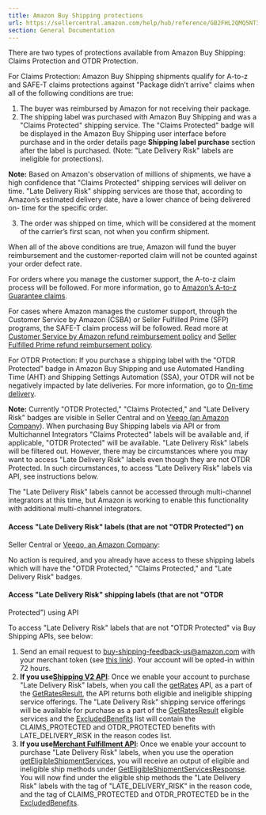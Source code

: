 ```yaml
---
title: Amazon Buy Shipping protections
url: https://sellercentral.amazon.com/help/hub/reference/GB2FHL2QMQ5NT397
section: General Documentation
---
```


There are two types of protections available from Amazon Buy Shipping: Claims
Protection and OTDR Protection.

For Claims Protection: Amazon Buy Shipping shipments qualify for A-to-z and
SAFE-T claims protections against "Package didn’t arrive" claims when all of
the following conditions are true:  

  1. The buyer was reimbursed by Amazon for not receiving their package.
  2. The shipping label was purchased with Amazon Buy Shipping and was a "Claims Protected" shipping service. The "Claims Protected" badge will be displayed in the Amazon Buy Shipping user interface before purchase and in the order details page **Shipping label purchase** section after the label is purchased. (Note: "Late Delivery Risk" labels are ineligible for protections).

**Note:** Based on Amazon's observation of millions of shipments, we have a
high confidence that "Claims Protected" shipping services will deliver on
time. "Late Delivery Risk" shipping services are those that, according to
Amazon’s estimated delivery date, have a lower chance of being delivered on-
time for the specific order.

  3. The order was shipped on time, which will be considered at the moment of the carrier’s first scan, not when you confirm shipment.

When all of the above conditions are true, Amazon will fund the buyer
reimbursement and the customer-reported claim will not be counted against your
order defect rate.

For orders where you manage the customer support, the A-to-z claim process
will be followed. For more information, go to [Amazon’s A-to-z Guarantee
claims](/help/hub/reference/G27951).

For cases where Amazon manages the customer support, through the Customer
Service by Amazon (CSBA) or Seller Fulfilled Prime (SFP) programs, the SAFE-T
claim process will be followed. Read more at [Customer Service by Amazon
refund reimbursement policy](/help/hub/reference/G7KCD8BYQER79WWJ) and [Seller
Fulfilled Prime refund reimbursement policy](/help/hub/reference/G202109110).

For OTDR Protection: If you purchase a shipping label with the "OTDR
Protected" badge in Amazon Buy Shipping and use Automated Handling Time (AHT)
and Shipping Settings Automation (SSA), your OTDR will not be negatively
impacted by late deliveries. For more information, go to [On-time
delivery](/help/hub/reference/G200847280).

**Note:** Currently "OTDR Protected," "Claims Protected," and "Late Delivery
Risk" badges are visible in Seller Central and on [Veeqo (an Amazon
Company](http://go.amazonsellerservices.com/veeqo-otdr-launch)). When
purchasing Buy Shipping labels via API or from Multichannel Integrators
"Claims Protected" labels will be available and, if applicable, "OTDR
Protected" will be available. "Late Delivery Risk" labels will be filtered
out. However, there may be circumstances where you may want to access "Late
Delivery Risk" labels even though they are not OTDR Protected. In such
circumstances, to access "Late Delivery Risk" labels via API, see instructions
below.

The "Late Delivery Risk" labels cannot be accessed through multi-channel
integrators at this time, but Amazon is working to enable this functionality
with additional multi-channel integrators.

#### Access "Late Delivery Risk" labels (that are not "OTDR Protected") on
Seller Central or [Veeqo, an Amazon
Company](http://go.amazonsellerservices.com/veeqo-otdr-launch):

No action is required, and you already have access to these shipping labels
which will have the "OTDR Protected," "Claims Protected," and "Late Delivery
Risk" badges.

#### Access "Late Delivery Risk" shipping labels (that are not "OTDR
Protected") using API

To access "Late Delivery Risk" labels that are not "OTDR Protected" via Buy
Shipping APIs, see below:  

  1. Send an email request to [buy-shipping-feedback-us@amazon.com](mailto:%20buy-shipping-feedback@amazon.com) with your merchant token (see [this link](/sw/AccountInfo/MerchantToken)). Your account will be opted-in within 72 hours. 
  2. **If you use[Shipping V2 API](https://developer-docs.amazon.com/amazon-shipping/docs/shipping-api-v2-reference)**: Once we enable your account to purchase "Late Delivery Risk" labels, when you call the [getRates](https://developer-docs.amazon.com/amazon-shipping/docs/shipping-api-v2-reference#getrates) API, as a part of the [GetRatesResult](https://developer-docs.amazon.com/amazon-shipping/docs/shipping-api-v2-reference#getratesresult), the API returns both eligible and ineligible shipping service offerings. The "Late Delivery Risk" shipping service offerings will be available for purchase as a part of the [GetRatesResult](https://developer-docs.amazon.com/amazon-shipping/docs/shipping-api-v2-reference#getratesresult) eligible services and the [ExcludedBenefits](https://developer-docs.amazon.com/amazon-shipping/docs/shipping-api-v2-reference#excludedbenefits) list will contain the CLAIMS_PROTECTED and OTDR_PROTECTED benefits with LATE_DELIVERY_RISK in the reason codes list.
  3. **If you use[Merchant Fulfillment API](https://developer-docs.amazon.com/sp-api/docs/merchant-fulfillment-api-v0-reference)**: Once we enable your account to purchase "Late Delivery Risk" labels, when you use the operation [getEligibleShipmentServices](https://developer-docs.amazon.com/sp-api/docs/merchant-fulfillment-api-v0-reference#geteligibleshipmentservices), you will receive an output of eligible and ineligible ship methods under [GetEligibleShipmentServicesResponse](https://developer-docs.amazon.com/sp-api/docs/merchant-fulfillment-api-v0-reference#geteligibleshipmentservicesresponse). You will now find under the eligible ship methods the "Late Delivery Risk" labels with the tag of "LATE_DELIVERY_RISK" in the reason code, and the tag of CLAIMS_PROTECTED and OTDR_PROTECTED be in the [ExcludedBenefits](https://developer-docs.amazon.com/sp-api/docs/merchant-fulfillment-api-v0-reference#excludedbenefit). 

